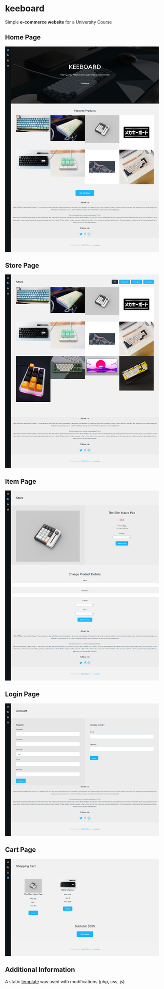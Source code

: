 # keeboard
Simple **e-commerce website** for a University Course

## Home Page
![home preview](previews/home.png)

## Store Page
![home preview](previews/store.png)

## Item Page
![home preview](previews/item.png)

## Login Page
![home preview](previews/login.png)

## Cart Page
![home preview](previews/cart.png)

## Additional Information
A static [template](https://templated.co/) was used with modifications (php, css, js)
